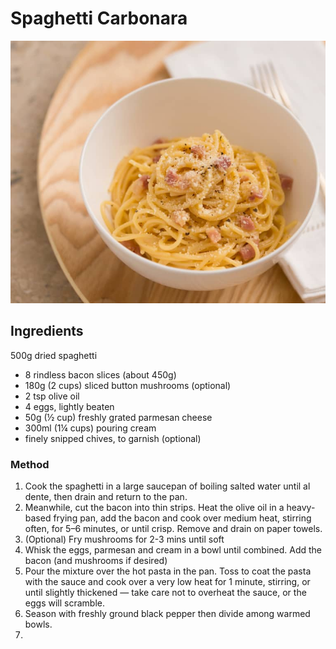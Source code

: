 # Spaghetti Carbonara

![Spaghetti Carbonara](SpaghettiCarbonara.jpg)

## Ingredients

500g dried spaghetti

- 8 rindless bacon slices (about 450g)
- 180g (2 cups) sliced button mushrooms (optional)
- 2 tsp olive oil
- 4 eggs, lightly beaten
- 50g (½ cup) freshly grated parmesan cheese
- 300ml (1¼ cups) pouring cream
- finely snipped chives, to garnish (optional)


### Method

1. Cook the spaghetti in a large saucepan of boiling salted water until al dente, then drain and return to the pan.
2. Meanwhile, cut the bacon into thin strips. Heat the olive oil in a heavy-based frying pan, add the bacon and cook over medium heat, stirring often, for 5–6 minutes, or until crisp. Remove and drain on paper towels.
3. (Optional) Fry mushrooms for 2-3 mins until soft
4. Whisk the eggs, parmesan and cream in a bowl until combined. Add the bacon (and mushrooms if desired)
5. Pour the mixture over the hot pasta in the pan. Toss to coat the pasta with the sauce and cook over a very low heat for 1 minute, stirring, or until slightly thickened — take care not to overheat the sauce, or the eggs will scramble.
6. Season with freshly ground black pepper then divide among warmed bowls.
7. 